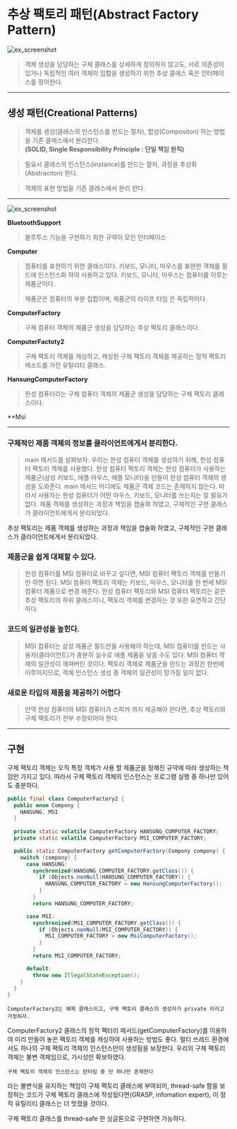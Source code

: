 # 추상 팩토리 패턴(Abstract Factory Pattern)

![ex_screenshot](../../../../resources/abstract_factory/176FF73D5039C4BA30.png)


> 객체 생성을 담당하는 구체 클래스를 상세하게 정의하지 않고도, 서로 의존성이 있거나 독립적인 여러 객체의 집합을 생성하기 위한 추상 클래스 혹은 인터페이스를 정의한다.
--------------------

## **생성 패턴(Creational Patterns)**
> 객체를 생성(클래스의 인스턴스를 만드는 절차), 합성(Compositon) 하는 방법을 기존 클래스에서 분리한다.  
>  **(SOLID, Single Responsibility Principle : 단일 책임 원칙)**

> 필요시 클래스의 인스턴스(instance)를 만드는 절차, 과정을 추상화(Abstraciton) 한다.

> 객체의 표현 방법을 기존 클래스에서 분리 한다.

-------------------
![ex_screenshot](../../../../resources/abstract_factory/Abstract_Method.drawio.png)

**BluetoothSupport**
> 블루투스 기능을 구현하기 위한 규약이 모인 인터페이스

**Computer**
> 컴퓨터를 표현하기 위한 클래스이다. 키보드, 모니터, 마우스를 표현한 객체를 필드에 인스턴스화 하여 사용하고 있다. 키보드, 모니터, 마우스는 컴퓨터를 이루는 제품군이다.  
> 
> 제품군은 컴퓨터의 부분 집합이며, 제품군의 라이프 타임 은 독립적이다.

**ComputerFactory**
> 구체 컴퓨터 객체의 제품군 생성을 담당하는 추상 팩토리 클래스이다.

**ComputerFactoty2**
> 구체 팩토리 객체를 캐싱하고, 캐싱된 구체 팩토리 객체를 제공하는 정적 팩토리 메소드를 가진 유틸리티 클래스.

**HansungComputerFactory**
> 한성 컴퓨터라는 구체 컴퓨터 객체의 제품군 생성을 담당하는 구체 팩토리 클래스이다.

**Msi

-------------------
### **구체적인 제품 객체의 정보를 클라이언트에게서 분리한다.**
>main 메서드를 살펴보자. 우리는 한성 컴퓨터 객체를 생성하기 위해, 한성 컴퓨터 팩토리 객체를 사용했다.
한성 컴퓨터 팩토리 객체는 한성 컴퓨터가 사용하는 제품군(삼성 키보드, 애플 마우스, 애플 모니터)을 만들어 한성 컴퓨터 객체의 생성을 도와준다. main 메서드 어디에도 제품군 객체 코드는 존재하지 않는다.
따라서 사용자는 한성 컴퓨터가 어떤 마우스, 키보드, 모니터를 쓰는지는 알 필요가 없다. 제품 객체를 생성하는 과정과 책임을 캡슐화 하였고, 구체적인 구현 클래스가 클라이언트에게서 분리되었다.

추상 팩토리는 제품 객체를 생성하는 과정과 책임을 캡슐화 하였고, 구체적인 구현 클래스가 클라이언트에게서 분리되었다.

### **제품군을 쉽게 대체할 수 있다.**
>한성 컴퓨터를 MSI 컴퓨터로 바꾸고 싶다면, MSI 컴퓨터 팩토리 객체를 만들기만 하면 된다. MSI 컴퓨터 팩토리 객체는 키보드, 마우스, 모니터를 한 번에 MSI 컴퓨터 제품으로 변경 해준다. 한성 컴퓨터 팩토리와 MSI 컴퓨터 팩토리는 같은 추상 팩토리의 하위 클래스이니, 팩토리 객체를 변경하는 것 또한 유연하고 간단하다.

### **코드의 일관성을 높힌다.**
>MSI 컴퓨터는 삼성 제품군 필드만을 사용해야 하는데, MSI 컴퓨터를 만드는 사용자(클라이언트)가 충분히 실수로 애플 제품을 넣을 수도 있다. MSI 컴퓨터 객체의 일관성이 깨져버린 것이다. 팩토리 객체로 제품군을 만드는 과정은 한번에 이루어지므로, 객체 인스턴스 생성 중 객체의 일관성이 망가질 일이 없다.

### **새로운 타입의 제품을 제공하기 어렵다**
>만약 한성 컴퓨터와 MSI 컴퓨터가 스피커 까지 제공해야 한다면, 추상 팩토리와 구체 팩토리가 전부 수정되어야 한다.

--------------------
## **구현**

구체 팩토리 객체는 오직 특정 객체가 사용 할 제품군을 정해진 규약에 따라 생성하는 책임만 가지고 있다. 따라서 구체 팩토리 객체의 인스턴스는 프로그램 실행 중 하나만 있어도 충분하다. 

```Java
public final class ComputerFactory2 {
  public enum Compony {
    HANSUNG, MSI
  }
  
  private static volatile ComputerFactory HANSUNG_COMPUTER_FACTORY;
  private static volatile ComputerFactory MSI_COMPUTER_FACTORY;

  public static ComputerFactory getComputerFactory(Compony compony) { 
    switch (compony) {
      case HANSUNG:
        synchronized(HANSUNG_COMPUTER_FACTORY.getClass()) {          
          if (Objects.nonNull(HANSUNG_COMPUTER_FACTORY)) {
            HANSUNG_COMPUTER_FACTORY = new HansungComputerFactory();
          }
        }
        return HANSUNG_COMPUTER_FACTORY;

      case MSI:
        synchronized(MSI_COMPUTER_FACTORY.getClass()) {          
          if (Objects.nonNull(MSI_COMPUTER_FACTORY)) {
            MSI_COMPUTER_FACTORY = new MsiComputerFactory();
          }
        }
        return MSI_COMPUTER_FACTORY;

      default:
        throw new IllegalStateException();
    }
  }
}
```
    ComputerFactory2는 예제 클래스이고, 구체 팩토리 클래스의 생성자가 private 이라고 가정하자.

ComputerFactory2 클래스의 정적 팩터리 메서드(getComputerFactory)를 이용하여 미리 만들어 놓은 팩토리 객체를 캐싱하여 사용하는 방법도 좋다. 멀티 쓰레드 환경에서도 하나의 구체 팩토리 객체의 인스턴스만이 생성됨을 보장한다. 우리의 구체 팩토리 객체는 불변 객체임으로, 가시성만 확보하였다.  

    구체 팩토리 객체의 인스턴스는 런타임 중 단 하나만 존재한다
라는 불변식을 유지하는 책임이 구체 팩토리 클래스에 부여되어, thread-safe 함을 보장하는 코드가 구체 팩토리 클래스에 작성됬다면(GRASP, infomation expert), 이 정적 유틸리티 클래스는 더 멋졌을 것이다.  

구체 팩토리 클래스를 thread-safe 한 싱글톤으로 구현하면 가능하다.




